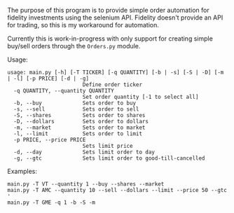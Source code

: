 The purpose of this program is to provide simple order automation for fidelity investments using the selenium API. Fidelity doesn't provide an API for trading, so this is my workaround for automation. 

Currently this is work-in-progress with only support for creating simple buy/sell orders through the `Orders.py` module. 

Usage: 
``` 
usage: main.py [-h] [-T TICKER] [-q QUANTITY] [-b | -s] [-S | -D] [-m | -l] [-p PRICE] [-d | -g]
                        Define order ticker
  -q QUANTITY, --quantity QUANTITY
                        Set order quantity [-1 to select all]
  -b, --buy             Sets order to buy
  -s, --sell            Sets order to sell
  -S, --shares          Sets order to shares
  -D, --dollars         Sets order to dollars
  -m, --market          Sets order to market
  -l, --limit           Sets order to limit
  -p PRICE, --price PRICE
                        Sets limit price
  -d, --day             Sets limit order to day
  -g, --gtc             Sets limit order to good-till-cancelled

```

Examples: 
``` 
main.py -T VT --quantity 1 --buy --shares --market 
main.py -T AMC --quantity 10 --sell --dollars --limit --price 50 --gtc    '
main.py -T GME -q 1 -b -S -m 
```
